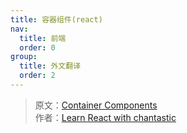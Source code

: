 ```yaml
---
title: 容器组件(react)
nav:
  title: 前端
  order: 0
group:
  title: 外文翻译
  order: 2
---
```


> 原文：[Container Components](https://medium.com/@learnreact/container-components-c0e67432e005)  
> 作者：[Learn React with chantastic](https://medium.com/@learnreact)
